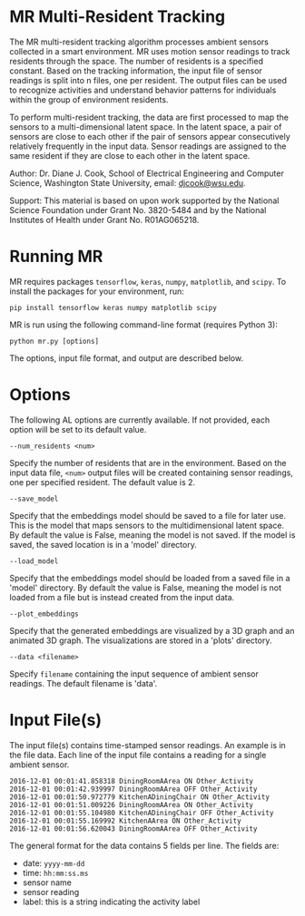 # MR Multi-Resident Tracking

The MR multi-resident tracking algorithm processes ambient sensors collected
in a smart environment.  MR uses motion sensor readings to track residents
through the space. The number of residents is a specified constant. Based on the
tracking information, the input file of sensor readings is split into n files,
one per resident. The output files can be used to recognize activities and
understand behavior patterns for individuals within the group of environment
residents.

To perform multi-resident tracking, the data are first processed to map the
sensors to a multi-dimensional latent space. In the latent space, a pair of
sensors are close to each other if the pair of sensors appear consecutively
relatively frequently in the input data. Sensor readings are assigned to the
same resident if they are close to each other in the latent space.

Author: Dr. Diane J. Cook, School of Electrical Engineering and
Computer Science, Washington State University, email: djcook@wsu.edu.

Support: This material is based on upon work supported by the National Science
Foundation under Grant No. 3820-5484 and by the National Institutes of Health
under Grant No. R01AG065218.


# Running MR

MR requires packages `tensorflow`, `keras`, `numpy`, `matplotlib`, and `scipy`.
To install the packages for your environment, run:
```
pip install tensorflow keras numpy matplotlib scipy
```

MR is run using the following command-line format (requires Python 3):

```
python mr.py [options]
```

The options, input file format, and output are described below.


# Options

The following AL options are currently available. If not provided, each option will be set 
to its default value.

```
--num_residents <num>
```

Specify the number of residents that are in the environment. Based on the
input data file, `<num>` output files will be created containing sensor readings,
one per specified resident. The default value is 2.

```
--save_model
```

Specify that the embeddings model should be saved to a file for later use.
This is the model that maps sensors to the multidimensional latent space.
By default the value is False, meaning the model is not saved. If the model
is saved, the saved location is in a 'model' directory.

```
--load_model
```

Specify that the embeddings model should be loaded from a saved file
in a 'model' directory.  By default the value is False, meaning the model is
not loaded from a file but is instead created from the input data.

```
--plot_embeddings
```

Specify that the generated embeddings are visualized by a 3D graph and
an animated 3D graph. The visualizations are stored in a 'plots' directory.

```
--data <filename>
```
Specify `filename` containing the input sequence of ambient sensor readings.
The default filename is 'data'.

# Input File(s)

The input file(s) contains time-stamped sensor readings. An example is in the
file data. Each line of the input file contains a reading for
a single ambient sensor.
```
2016-12-01 00:01:41.858318 DiningRoomAArea ON Other_Activity
2016-12-01 00:01:42.939997 DiningRoomAArea OFF Other_Activity
2016-12-01 00:01:50.972779 KitchenADiningChair ON Other_Activity
2016-12-01 00:01:51.009226 DiningRoomAArea ON Other_Activity
2016-12-01 00:01:55.104980 KitchenADiningChair OFF Other_Activity
2016-12-01 00:01:55.169992 KitchenAArea ON Other_Activity
2016-12-01 00:01:56.620043 DiningRoomAArea OFF Other_Activity
```

The general format for the data contains 5 fields per line. The fields are:

* date: `yyyy-mm-dd`
* time: `hh:mm:ss.ms`
* sensor name
* sensor reading
* label: this is a string indicating the activity label
